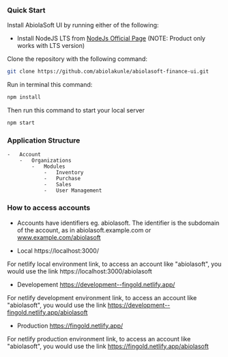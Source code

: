 ### Quick Start

Install AbiolaSoft UI by running either of the following:

-   Install NodeJS LTS from
    [NodeJs Official Page](https://nodejs.org/en/?ref=horizon-documentation)
    (NOTE: Product only works with LTS version)

Clone the repository with the following command:

```bash
git clone https://github.com/abiolakunle/abiolasoft-finance-ui.git
```

Run in terminal this command:

```bash
npm install
```

Then run this command to start your local server

```bash
npm start
```

### Application Structure

    -   Account
        -   Organizations
            -   Modules
                -   Inventory
                -   Purchase
                -   Sales
                -   User Management

### How to access accounts

-   Accounts have identifiers eg. abiolasoft. The identifier is the subdomain of the account, as in abiolasoft.example.com or www.example.com/abiolasoft

-   Local
    https://localhost:3000/

For netlify local environment link, to access an account like "abiolasoft", you would use the link https://localhost:3000/abiolasoft

-   Developement
    https://development--fingold.netlify.app/

For netlify development environment link, to access an account like "abiolasoft", you would use the link https://development--fingold.netlify.app/abiolasoft

-   Production
    https://fingold.netlify.app/

For netlify production environment link, to access an account like "abiolasoft", you would use the link https://fingold.netlify.app/abiolasoft
